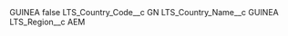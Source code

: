 <?xml version="1.0" encoding="UTF-8"?>
<CustomMetadata xmlns="http://soap.sforce.com/2006/04/metadata" xmlns:xsi="http://www.w3.org/2001/XMLSchema-instance" xmlns:xsd="http://www.w3.org/2001/XMLSchema">
    <label>GUINEA</label>
    <protected>false</protected>
    <values>
        <field>LTS_Country_Code__c</field>
        <value xsi:type="xsd:string">GN</value>
    </values>
    <values>
        <field>LTS_Country_Name__c</field>
        <value xsi:type="xsd:string">GUINEA</value>
    </values>
    <values>
        <field>LTS_Region__c</field>
        <value xsi:type="xsd:string">AEM</value>
    </values>
</CustomMetadata>
